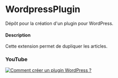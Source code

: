 # WordpressPlugin
 Dépôt pour la création d'un plugin pour WordPress.

#### Description

Cette extension permet de dupliquer les articles.

### YouTube

[![Comment créer un plugin WordPress ?](https://i3.ytimg.com/vi/arr1z0Gsmlw/maxresdefault.jpg)](https://www.youtube.com/watch?v=arr1z0Gsmlw)
